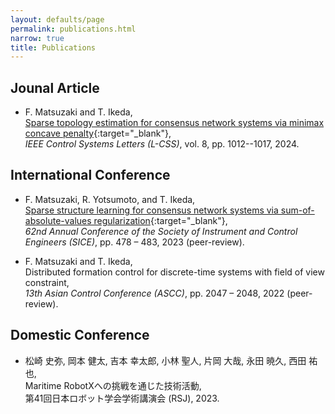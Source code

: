 ```yaml
---
layout: defaults/page
permalink: publications.html
narrow: true
title: Publications
---
```


## Jounal Article
* F. Matsuzaki and T. Ikeda,  
[Sparse topology estimation for consensus network systems via minimax concave penalty](https://ieeexplore.ieee.org/document/10542337){:target="_blank"},  
_IEEE Control Systems Letters (L-CSS)_, vol. 8, pp. 1012--1017, 2024.

## International Conference
* F. Matsuzaki, R. Yotsumoto, and T. Ikeda,  
[Sparse structure learning for consensus network systems via sum-of-absolute-values regularization](https://ieeexplore.ieee.org/document/10354244){:target="_blank"},  
_62nd Annual Conference of the Society of Instrument and Control Engineers (SICE)_, pp. 478 – 483, 2023 (peer-review).

* F. Matsuzaki and T. Ikeda,  
Distributed formation control for discrete-time systems with field of view constraint,  
_13th Asian Control Conference (ASCC)_, pp. 2047 – 2048, 2022 (peer-review).

## Domestic Conference
* 松崎 史弥, 岡本 健太, 吉本 幸太郎, 小林 聖人, 片岡 大哉, 永田 暁久, 西田 祐也,  
Maritime RobotXへの挑戦を通じた技術活動,  
第41回日本ロボット学会学術講演会 (RSJ), 2023.
